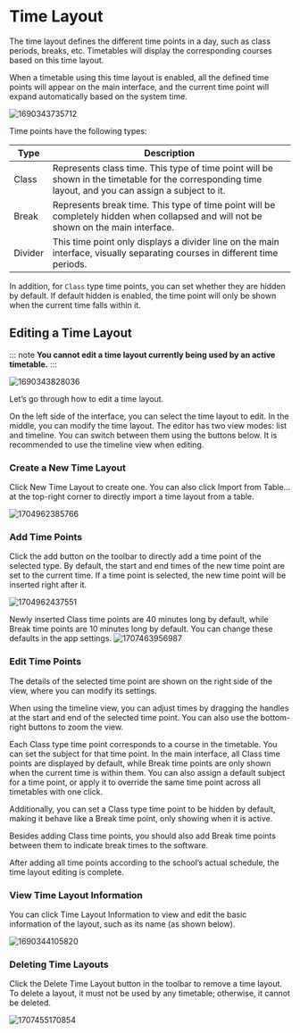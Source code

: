 ﻿# Time Layout

The time layout defines the different time points in a day, such as class periods, breaks, etc. Timetables will display the corresponding courses based on this time layout.

When a timetable using this time layout is enabled, all the defined time points will appear on the main interface, and the current time point will expand automatically based on the system time.

![1690343735712](../image/TimeLayout/1690343735712.png)

Time points have the following types:

| Type | Description |
| -- | -- |
| Class | Represents class time. This type of time point will be shown in the timetable for the corresponding time layout, and you can assign a subject to it.|
| Break | Represents break time. This type of time point will be completely hidden when collapsed and will not be shown on the main interface. |
| Divider | This time point only displays a divider line on the main interface, visually separating courses in different time periods.|

In addition, for `Class` type time points, you can set whether they are hidden by default. If default hidden is enabled, the time point will only be shown when the current time falls within it.

## Editing a Time Layout

::: note
**You cannot edit a time layout currently being used by an active timetable.**
:::

![1690343828036](../image/TimeLayout/1690343828036.png)

Let’s go through how to edit a time layout.

On the left side of the interface, you can select the time layout to edit. In the middle, you can modify the time layout. The editor has two view modes: list and timeline. You can switch between them using the buttons below. It is recommended to use the timeline view when editing.

### Create a New Time Layout

Click New Time Layout to create one. You can also click Import from Table… at the top-right corner to directly import a time layout from a table.

![1704962385766](../image/TimeLayout/1704962385766.png)

### Add Time Points

Click the add button on the toolbar to directly add a time point of the selected type. By default, the start and end times of the new time point are set to the current time. If a time point is selected, the new time point will be inserted right after it.

![1704962437551](../image/TimeLayout/1704962437551.png)

Newly inserted Class time points are 40 minutes long by default, while Break time points are 10 minutes long by default. You can change these defaults in the app settings.
![1707463956987](../image/TimeLayout/1707463956987.png)

### Edit Time Points

The details of the selected time point are shown on the right side of the view, where you can modify its settings.

When using the timeline view, you can adjust times by dragging the handles at the start and end of the selected time point. You can also use the bottom-right buttons to zoom the view.

Each Class type time point corresponds to a course in the timetable. You can set the subject for that time point. In the main interface, all Class time points are displayed by default, while Break time points are only shown when the current time is within them. You can also assign a default subject for a time point, or apply it to override the same time point across all timetables with one click.

Additionally, you can set a Class type time point to be hidden by default, making it behave like a Break time point, only showing when it is active.

Besides adding Class time points, you should also add Break time points between them to indicate break times to the software.

After adding all time points according to the school’s actual schedule, the time layout editing is complete.

### View Time Layout Information

You can click Time Layout Information to view and edit the basic information of the layout, such as its name (as shown below).

![1690344105820](../image/TimeLayout/1690344105820.png)

### Deleting Time Layouts

Click the Delete Time Layout button in the toolbar to remove a time layout. To delete a layout, it must not be used by any timetable; otherwise, it cannot be deleted.

![1707455170854](../image/TimeLayout/1707455170854.png)
